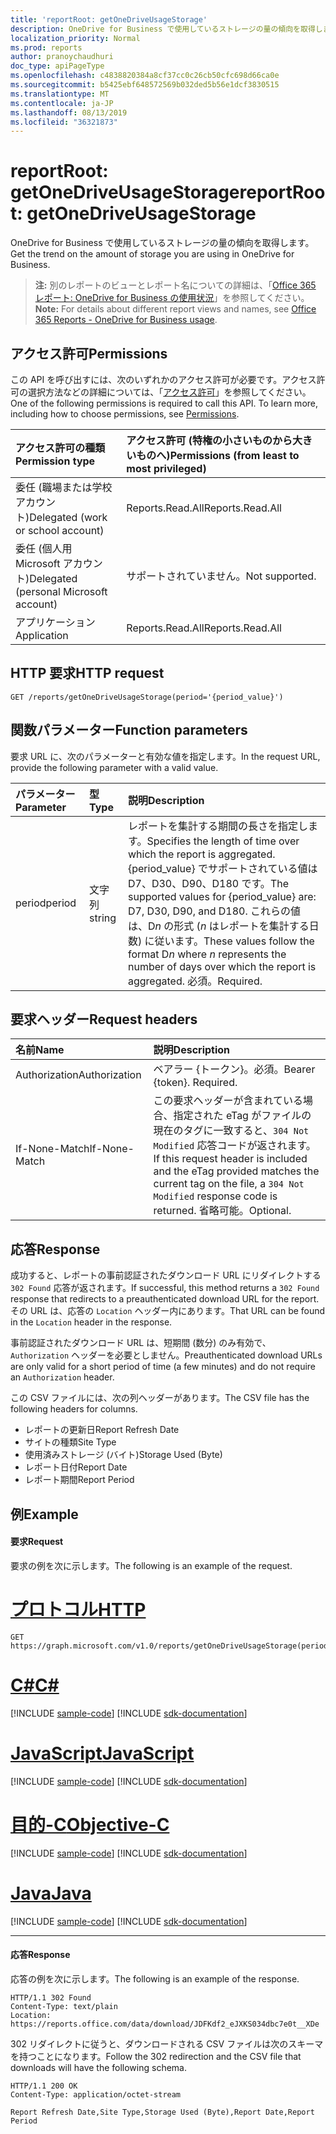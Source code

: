 ```yaml
---
title: 'reportRoot: getOneDriveUsageStorage'
description: OneDrive for Business で使用しているストレージの量の傾向を取得します。
localization_priority: Normal
ms.prod: reports
author: pranoychaudhuri
doc_type: apiPageType
ms.openlocfilehash: c4838820384a8cf37cc0c26cb50cfc698d66ca0e
ms.sourcegitcommit: b5425ebf648572569b032ded5b56e1dcf3830515
ms.translationtype: MT
ms.contentlocale: ja-JP
ms.lasthandoff: 08/13/2019
ms.locfileid: "36321873"
---
```

# <a name="reportroot-getonedriveusagestorage"></a><span data-ttu-id="7109b-103">reportRoot: getOneDriveUsageStorage</span><span class="sxs-lookup"><span data-stu-id="7109b-103">reportRoot: getOneDriveUsageStorage</span></span>

<span data-ttu-id="7109b-104">OneDrive for Business で使用しているストレージの量の傾向を取得します。</span><span class="sxs-lookup"><span data-stu-id="7109b-104">Get the trend on the amount of storage you are using in OneDrive for Business.</span></span>

> <span data-ttu-id="7109b-105">**注:** 別のレポートのビューとレポート名についての詳細は、「[Office 365 レポート: OneDrive for Business の使用状況](https://support.office.com/client/OneDrive-for-Business-usage-0de3b312-c4e8-4e4b-a02d-32b2f726a680)」を参照してください。</span><span class="sxs-lookup"><span data-stu-id="7109b-105">**Note:** For details about different report views and names, see [Office 365 Reports - OneDrive for Business usage](https://support.office.com/client/OneDrive-for-Business-usage-0de3b312-c4e8-4e4b-a02d-32b2f726a680).</span></span>

## <a name="permissions"></a><span data-ttu-id="7109b-106">アクセス許可</span><span class="sxs-lookup"><span data-stu-id="7109b-106">Permissions</span></span>

<span data-ttu-id="7109b-p101">この API を呼び出すには、次のいずれかのアクセス許可が必要です。アクセス許可の選択方法などの詳細については、「[アクセス許可](/graph/permissions-reference)」を参照してください。</span><span class="sxs-lookup"><span data-stu-id="7109b-p101">One of the following permissions is required to call this API. To learn more, including how to choose permissions, see [Permissions](/graph/permissions-reference).</span></span>

| <span data-ttu-id="7109b-109">アクセス許可の種類</span><span class="sxs-lookup"><span data-stu-id="7109b-109">Permission type</span></span>                        | <span data-ttu-id="7109b-110">アクセス許可 (特権の小さいものから大きいものへ)</span><span class="sxs-lookup"><span data-stu-id="7109b-110">Permissions (from least to most privileged)</span></span> |
| :------------------------------------- | :--------------------------------------- |
| <span data-ttu-id="7109b-111">委任 (職場または学校アカウント)</span><span class="sxs-lookup"><span data-stu-id="7109b-111">Delegated (work or school account)</span></span>     | <span data-ttu-id="7109b-112">Reports.Read.All</span><span class="sxs-lookup"><span data-stu-id="7109b-112">Reports.Read.All</span></span>                         |
| <span data-ttu-id="7109b-113">委任 (個人用 Microsoft アカウント)</span><span class="sxs-lookup"><span data-stu-id="7109b-113">Delegated (personal Microsoft account)</span></span> | <span data-ttu-id="7109b-114">サポートされていません。</span><span class="sxs-lookup"><span data-stu-id="7109b-114">Not supported.</span></span>                           |
| <span data-ttu-id="7109b-115">アプリケーション</span><span class="sxs-lookup"><span data-stu-id="7109b-115">Application</span></span>                            | <span data-ttu-id="7109b-116">Reports.Read.All</span><span class="sxs-lookup"><span data-stu-id="7109b-116">Reports.Read.All</span></span>                         |

## <a name="http-request"></a><span data-ttu-id="7109b-117">HTTP 要求</span><span class="sxs-lookup"><span data-stu-id="7109b-117">HTTP request</span></span>


<!-- { "blockType": "ignored" } --> 

```http
GET /reports/getOneDriveUsageStorage(period='{period_value}')
```

## <a name="function-parameters"></a><span data-ttu-id="7109b-118">関数パラメーター</span><span class="sxs-lookup"><span data-stu-id="7109b-118">Function parameters</span></span>

<span data-ttu-id="7109b-119">要求 URL に、次のパラメーターと有効な値を指定します。</span><span class="sxs-lookup"><span data-stu-id="7109b-119">In the request URL, provide the following parameter with a valid value.</span></span>

| <span data-ttu-id="7109b-120">パラメーター</span><span class="sxs-lookup"><span data-stu-id="7109b-120">Parameter</span></span> | <span data-ttu-id="7109b-121">型</span><span class="sxs-lookup"><span data-stu-id="7109b-121">Type</span></span>   | <span data-ttu-id="7109b-122">説明</span><span class="sxs-lookup"><span data-stu-id="7109b-122">Description</span></span>                              |
| :-------- | :----- | :--------------------------------------- |
| <span data-ttu-id="7109b-123">period</span><span class="sxs-lookup"><span data-stu-id="7109b-123">period</span></span>    | <span data-ttu-id="7109b-124">文字列</span><span class="sxs-lookup"><span data-stu-id="7109b-124">string</span></span> | <span data-ttu-id="7109b-125">レポートを集計する期間の長さを指定します。</span><span class="sxs-lookup"><span data-stu-id="7109b-125">Specifies the length of time over which the report is aggregated.</span></span> <span data-ttu-id="7109b-126">{period_value} でサポートされている値は D7、D30、D90、D180 です。</span><span class="sxs-lookup"><span data-stu-id="7109b-126">The supported values for {period_value} are: D7, D30, D90, and D180.</span></span> <span data-ttu-id="7109b-127">これらの値は、D*n* の形式 (*n* はレポートを集計する日数) に従います。</span><span class="sxs-lookup"><span data-stu-id="7109b-127">These values follow the format D*n* where *n* represents the number of days over which the report is aggregated.</span></span> <span data-ttu-id="7109b-128">必須。</span><span class="sxs-lookup"><span data-stu-id="7109b-128">Required.</span></span> |

## <a name="request-headers"></a><span data-ttu-id="7109b-129">要求ヘッダー</span><span class="sxs-lookup"><span data-stu-id="7109b-129">Request headers</span></span>

| <span data-ttu-id="7109b-130">名前</span><span class="sxs-lookup"><span data-stu-id="7109b-130">Name</span></span>          | <span data-ttu-id="7109b-131">説明</span><span class="sxs-lookup"><span data-stu-id="7109b-131">Description</span></span>                              |
| :------------ | :--------------------------------------- |
| <span data-ttu-id="7109b-132">Authorization</span><span class="sxs-lookup"><span data-stu-id="7109b-132">Authorization</span></span> | <span data-ttu-id="7109b-p103">ベアラー {トークン}。必須。</span><span class="sxs-lookup"><span data-stu-id="7109b-p103">Bearer {token}. Required.</span></span>                |
| <span data-ttu-id="7109b-135">If-None-Match</span><span class="sxs-lookup"><span data-stu-id="7109b-135">If-None-Match</span></span> | <span data-ttu-id="7109b-136">この要求ヘッダーが含まれている場合、指定された eTag がファイルの現在のタグに一致すると、`304 Not Modified` 応答コードが返されます。</span><span class="sxs-lookup"><span data-stu-id="7109b-136">If this request header is included and the eTag provided matches the current tag on the file, a `304 Not Modified` response code is returned.</span></span> <span data-ttu-id="7109b-137">省略可能。</span><span class="sxs-lookup"><span data-stu-id="7109b-137">Optional.</span></span> |

## <a name="response"></a><span data-ttu-id="7109b-138">応答</span><span class="sxs-lookup"><span data-stu-id="7109b-138">Response</span></span>

<span data-ttu-id="7109b-139">成功すると、レポートの事前認証されたダウンロード URL にリダイレクトする `302 Found` 応答が返されます。</span><span class="sxs-lookup"><span data-stu-id="7109b-139">If successful, this method returns a `302 Found` response that redirects to a preauthenticated download URL for the report.</span></span> <span data-ttu-id="7109b-140">その URL は、応答の `Location` ヘッダー内にあります。</span><span class="sxs-lookup"><span data-stu-id="7109b-140">That URL can be found in the `Location` header in the response.</span></span>

<span data-ttu-id="7109b-141">事前認証されたダウンロード URL は、短期間 (数分) のみ有効で、`Authorization` ヘッダーを必要としません。</span><span class="sxs-lookup"><span data-stu-id="7109b-141">Preauthenticated download URLs are only valid for a short period of time (a few minutes) and do not require an `Authorization` header.</span></span>

<span data-ttu-id="7109b-142">この CSV ファイルには、次の列ヘッダーがあります。</span><span class="sxs-lookup"><span data-stu-id="7109b-142">The CSV file has the following headers for columns.</span></span>

- <span data-ttu-id="7109b-143">レポートの更新日</span><span class="sxs-lookup"><span data-stu-id="7109b-143">Report Refresh Date</span></span>
- <span data-ttu-id="7109b-144">サイトの種類</span><span class="sxs-lookup"><span data-stu-id="7109b-144">Site Type</span></span>
- <span data-ttu-id="7109b-145">使用済みストレージ (バイト)</span><span class="sxs-lookup"><span data-stu-id="7109b-145">Storage Used (Byte)</span></span>
- <span data-ttu-id="7109b-146">レポート日付</span><span class="sxs-lookup"><span data-stu-id="7109b-146">Report Date</span></span>
- <span data-ttu-id="7109b-147">レポート期間</span><span class="sxs-lookup"><span data-stu-id="7109b-147">Report Period</span></span>

## <a name="example"></a><span data-ttu-id="7109b-148">例</span><span class="sxs-lookup"><span data-stu-id="7109b-148">Example</span></span>

#### <a name="request"></a><span data-ttu-id="7109b-149">要求</span><span class="sxs-lookup"><span data-stu-id="7109b-149">Request</span></span>

<span data-ttu-id="7109b-150">要求の例を次に示します。</span><span class="sxs-lookup"><span data-stu-id="7109b-150">The following is an example of the request.</span></span>


# <a name="httptabhttp"></a>[<span data-ttu-id="7109b-151">プロトコル</span><span class="sxs-lookup"><span data-stu-id="7109b-151">HTTP</span></span>](#tab/http)
<!--{
  "blockType": "request",
  "isComposable": true,
  "name": "reportroot_getonedriveusagestorage"
}-->

```http
GET https://graph.microsoft.com/v1.0/reports/getOneDriveUsageStorage(period='D7')
```
# <a name="ctabcsharp"></a>[<span data-ttu-id="7109b-152">C#</span><span class="sxs-lookup"><span data-stu-id="7109b-152">C#</span></span>](#tab/csharp)
[!INCLUDE [sample-code](../includes/snippets/csharp/reportroot-getonedriveusagestorage-csharp-snippets.md)]
[!INCLUDE [sdk-documentation](../includes/snippets/snippets-sdk-documentation-link.md)]

# <a name="javascripttabjavascript"></a>[<span data-ttu-id="7109b-153">JavaScript</span><span class="sxs-lookup"><span data-stu-id="7109b-153">JavaScript</span></span>](#tab/javascript)
[!INCLUDE [sample-code](../includes/snippets/javascript/reportroot-getonedriveusagestorage-javascript-snippets.md)]
[!INCLUDE [sdk-documentation](../includes/snippets/snippets-sdk-documentation-link.md)]

# <a name="objective-ctabobjc"></a>[<span data-ttu-id="7109b-154">目的-C</span><span class="sxs-lookup"><span data-stu-id="7109b-154">Objective-C</span></span>](#tab/objc)
[!INCLUDE [sample-code](../includes/snippets/objc/reportroot-getonedriveusagestorage-objc-snippets.md)]
[!INCLUDE [sdk-documentation](../includes/snippets/snippets-sdk-documentation-link.md)]

# <a name="javatabjava"></a>[<span data-ttu-id="7109b-155">Java</span><span class="sxs-lookup"><span data-stu-id="7109b-155">Java</span></span>](#tab/java)
[!INCLUDE [sample-code](../includes/snippets/java/reportroot-getonedriveusagestorage-java-snippets.md)]
[!INCLUDE [sdk-documentation](../includes/snippets/snippets-sdk-documentation-link.md)]

---


#### <a name="response"></a><span data-ttu-id="7109b-156">応答</span><span class="sxs-lookup"><span data-stu-id="7109b-156">Response</span></span>

<span data-ttu-id="7109b-157">応答の例を次に示します。</span><span class="sxs-lookup"><span data-stu-id="7109b-157">The following is an example of the response.</span></span>

<!-- {
  "blockType": "response",
  "truncated": true,
  "@odata.type": "microsoft.graph.report"
} -->

```http
HTTP/1.1 302 Found
Content-Type: text/plain
Location: https://reports.office.com/data/download/JDFKdf2_eJXKS034dbc7e0t__XDe
```

<span data-ttu-id="7109b-158">302 リダイレクトに従うと、ダウンロードされる CSV ファイルは次のスキーマを持つことになります。</span><span class="sxs-lookup"><span data-stu-id="7109b-158">Follow the 302 redirection and the CSV file that downloads will have the following schema.</span></span>

<!-- { "blockType": "ignored" } --> 

```http
HTTP/1.1 200 OK
Content-Type: application/octet-stream

Report Refresh Date,Site Type,Storage Used (Byte),Report Date,Report Period
```
<!-- uuid: 8fcb5dbc-d5aa-4681-8e31-b001d5168d79 
2015-10-25 14:57:30 UTC -->
<!-- {
  "type": "#page.annotation",
  "description": "Example",
  "keywords": "",
  "section": "documentation",
  "tocPath": "",
  "suppressions": [
  ]
}-->
